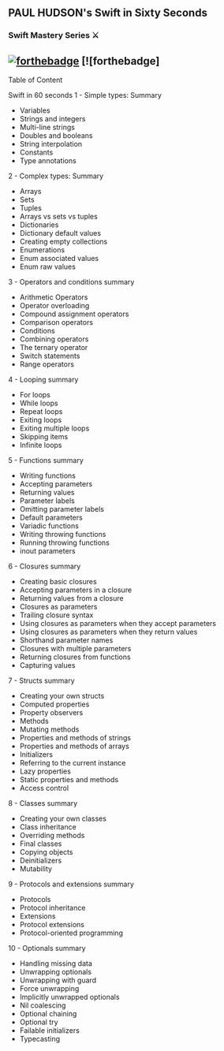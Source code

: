 ## PAUL HUDSON's Swift in Sixty Seconds
### Swift Mastery Series ⚔️ 

[![forthebadge](http://forthebadge.com/images/badges/made-with-swift.svg)](http://forthebadge.com) [![forthebadge]
----

Table of Content

Swift in 60 seconds
1 - Simple types: Summary
* Variables
* Strings and integers
* Multi-line strings
* Doubles and booleans
* String interpolation
* Constants
* Type annotations
 
2 - Complex types: Summary
* Arrays
* Sets
* Tuples
* Arrays vs sets vs tuples
* Dictionaries
* Dictionary default values
* Creating empty collections
* Enumerations
* Enum associated values
* Enum raw values
 
3 - Operators and conditions summary
* Arithmetic Operators
* Operator overloading
* Compound assignment operators
* Comparison operators
* Conditions
* Combining operators
* The ternary operator
* Switch statements
* Range operators
 
4 - Looping summary
* For loops
* While loops
* Repeat loops
* Exiting loops
* Exiting multiple loops
* Skipping items
* Infinite loops
 
5 - Functions summary
* Writing functions
* Accepting parameters
* Returning values
* Parameter labels
* Omitting parameter labels
* Default parameters
* Variadic functions
* Writing throwing functions
* Running throwing functions
* inout parameters


6 - Closures summary
* Creating basic closures
* Accepting parameters in a closure
* Returning values from a closure
* Closures as parameters
* Trailing closure syntax
* Using closures as parameters when they accept parameters
* Using closures as parameters when they return values
* Shorthand parameter names
* Closures with multiple parameters
* Returning closures from functions
* Capturing values
 
7 - Structs summary
* Creating your own structs
* Computed properties
* Property observers
* Methods
* Mutating methods
* Properties and methods of strings
* Properties and methods of arrays
* Initializers
* Referring to the current instance
* Lazy properties
* Static properties and methods
* Access control
 
8 - Classes summary
* Creating your own classes
* Class inheritance
* Overriding methods
* Final classes
* Copying objects
* Deinitializers
* Mutability
 
9 - Protocols and extensions summary
* Protocols
* Protocol inheritance
* Extensions
* Protocol extensions
* Protocol-oriented programming


10 - Optionals summary
* Handling missing data
* Unwrapping optionals
* Unwrapping with guard
* Force unwrapping
* Implicitly unwrapped optionals
* Nil coalescing
* Optional chaining
* Optional try
* Failable initializers
* Typecasting
